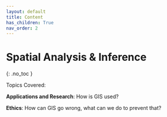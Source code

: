 ```yaml
---
layout: default
title: Content
has_children: True
nav_order: 2
---
```


# Spatial Analysis & Inference
{: .no_toc }

Topics Covered:

**Applications and Research**: How is GIS used?

**Ethics**: How can GIS go wrong, what can we do to prevent that?